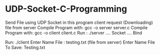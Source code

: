 # UDP-Socket-C-Programming
Send File using UDP Socket
in this program client request (Downloading) file from server
Compile Program with: gcc -o server server.c
Compile Program with: gcc -o client client.c
Run : ./server
.... Socket 
.... Bind

Run: ./client
Enter Name File : testing.txt (file from server)
Enter Name File To Save: Testing.txt
